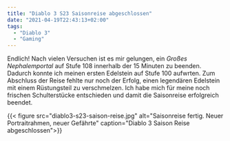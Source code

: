 ```yaml
---
title: "Diablo 3 S23 Saisonreise abgeschlossen"
date: "2021-04-19T22:43:13+02:00"
tags: 
  - "Diablo 3"
  - "Gaming"
---
```


Endlich! Nach vielen Versuchen ist es mir gelungen, ein _Großes Nephalemportal_ auf Stufe 108 innerhalb der 15 Minuten zu beenden. Dadurch konnte ich meinen ersten Edelstein auf Stufe 100 aufwrten. Zum Abschluss der Reise fehlte nur noch der Erfolg, einen legendären Edelstein mit einem Rüstungsteil zu  verschmelzen. Ich habe mich für meine noch frischen Schulterstücke entschieden und damit die Saisonreise erfolgreich beendet. 

{{< figure src="diablo3-s23-saison-reise.jpg" alt="Saisonreise fertig. Neuer Portraitrahmen, neuer Gefährte" caption="Diablo 3 Saison Reise abgeschlossen">}}


<!--more-->

